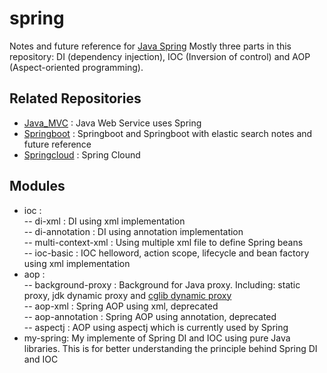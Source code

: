 # spring

Notes and future reference for [Java Spring](https://spring.io/)
Mostly three parts in this repository: DI (dependency injection), IOC (Inversion of control) and AOP (Aspect-oriented programming). 

## Related Repositories
  - [Java_MVC](https://github.com/rsun07/Java_MVC) : Java Web Service uses Spring
  - [Springboot](https://github.com/rsun07/Springboot) : Springboot and Springboot with elastic search notes and future reference
  - [Springcloud](https://github.com/rsun07/SpringCloud) : Spring Clound

## Modules
 - ioc : </br>
  -- di-xml : DI using xml implementation</br>
  -- di-annotation : DI using annotation implementation</br>
  -- multi-context-xml : Using multiple xml file to define Spring beans</br>
  -- ioc-basic : IOC helloword, action scope, lifecycle and bean factory using xml implementation</br>
 - aop : </br>
  -- background-proxy : Background for Java proxy. Including: static proxy, jdk dynamic proxy and [cglib dynamic proxy](https://github.com/cglib/cglib) </br>
  -- aop-xml : Spring AOP using xml, deprecated </br>
  -- aop-annotation : Spring AOP using annotation, deprecated </br>
  -- aspectj : AOP using aspectj which is currently used by Spring </br>
 - my-spring: My implemente of Spring DI and IOC using pure Java libraries. This is for better understanding the principle behind Spring DI and IOC
